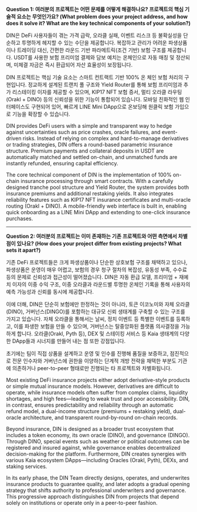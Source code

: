 **Question 1: 여러분의 프로젝트는 어떤 문제를 어떻게 해결하나요? 프로젝트의 핵심 기술적 요소는 무엇인가요? (What problem does your project address, and how does it solve it? What are the key technical components of your solution?)**

DIN은 DeFi 사용자들이 겪는 가격 급락, 오라클 실패, 이벤트 리스크 등 불확실성을 단순하고 투명하게 헤지할 수 있는 수단을 제공합니다. 복잡하고 관리가 어려운 파생상품이나 트레이딩 대신, 간편한 라운드 기반 파라메트릭(조건 기반) 보험 구조를 제공합니다. USDT를 사용한 보험 프리미엄 결제와 담보 예치는 온체인으로 자동 매칭 및 정산되며, 미체결 자금은 즉시 환급되어 자산 효율성이 보장됩니다.

DIN 프로젝트는 핵심 기술 요소는 스마트 컨트랙트 기반 100% 온 체인 보험 처리의 구현입니다. 정교하게 설계된 트랜치 풀 구조와 Yield Router를 통해 보험 프리미엄과 추가 리스테이킹 이자를 제공할 수 있으며, KIP17 NFT 보험 증서, 멀티 오라클 라우팅(Orakl + DINO) 등의 신뢰성을 위한 기능이 통합되어 있습니다. 모바일 친화적인 웹 인터페이스도 구현되어 있어, 빠르게 LINE Mini DApp으로 온보딩해 원클릭 보험 가입으로 기능을 확장할 수 있습니다.


DIN provides DeFi users with a simple and transparent way to hedge against uncertainties such as price crashes, oracle failures, and event-driven risks. Instead of relying on complex and hard-to-manage derivatives or trading strategies, DIN offers a round-based parametric insurance structure. Premium payments and collateral deposits in USDT are automatically matched and settled on-chain, and unmatched funds are instantly refunded, ensuring capital efficiency.

The core technical component of DIN is the implementation of 100% on-chain insurance processing through smart contracts. With a carefully designed tranche pool structure and Yield Router, the system provides both insurance premiums and additional restaking yields. It also integrates reliability features such as KIP17 NFT insurance certificates and multi-oracle routing (Orakl + DINO). A mobile-friendly web interface is built in, enabling quick onboarding as a LINE Mini DApp and extending to one-click insurance purchases.


---

**Question 2: 여러분의 프로젝트는 이미 존재하는 기존 프로젝트와 어떤 측면에서 차별점이 있나요? (How does your project differ from existing projects? What sets it apart?)**

기존 DeFi 프로젝트들은 크게 파생상품이나 단순한 상호보험 구조를 채택하고 있으나, 파생상품은 운영이 매우 어렵고, 보험의 경우 청구 절차의 복잡성, 유동성 부족, 수수료 등의 문제로 신뢰성과 접근성이 떨어졌습니다. DIN은 자동 환급 모델, 프리미엄 + 재예치 이자의 이중 수익 구조, 이중 오라클과 라운드별 투명한 온체인 기록을 통해 사용자의 예측 가능성과 신뢰를 동시에 제공합니다.

이에 더해, DIN은 단순히 보험에만 한정하는 것이 아니라, 토큰 이코노미와 자체 오라클(DINO), 거버넌스(DINGO)를 포함하는 대규모 신뢰 생태계를 구축할 수 있는 구조를 가지고 있습니다. 자체 오라클을 통해서는 날씨, 정치 이벤트 등 특별한 이벤트를 등록하고, 이를 파생한 보험을 만들 수 있으며, 거버넌스는 탈중앙화된 플랫폼 의사결정을 가능하게 합니다. 오라클(Orakl, Pyth 등), DEX 및 스테이킹 서비스 등 Kaia 생태계의 다양한 DApp들과 시너지를 만들어 내는 점 또한 강점입니다.

초기에는 팀이 직접 상품을 설계하고 운영 및 인수를 진행해 품질을 보증하고, 점진적으로 전문 인수자와 거버넌스에 권한을 이양하는 단계적 개방 전략을 채택한 부분도 기관에 의존하거나 peer-to-peer 형태로만 진행되는 타 프로젝트와 차별화됩니다.


Most existing DeFi insurance projects either adopt derivative-style products or simple mutual insurance models. However, derivatives are difficult to operate, while insurance models often suffer from complex claims, liquidity shortages, and high fees—leading to weak trust and poor accessibility. DIN, in contrast, ensures predictability and reliability through an automatic refund model, a dual-income structure (premiums + restaking yield), dual-oracle architecture, and transparent round-by-round on-chain records.

Beyond insurance, DIN is designed as a broader trust ecosystem that includes a token economy, its own oracle (DINO), and governance (DINGO). Through DINO, special events such as weather or political outcomes can be registered and insured against, while governance enables decentralized decision-making for the platform. Furthermore, DIN creates synergies with various Kaia ecosystem DApps—including Oracles (Orakl, Pyth), DEXs, and staking services.

In its early phase, the DIN Team directly designs, operates, and underwrites insurance products to guarantee quality, and later adopts a gradual opening strategy that shifts authority to professional underwriters and governance. This progressive approach distinguishes DIN from projects that depend solely on institutions or operate only in a peer-to-peer fashion.
